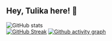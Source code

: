 ## Hey, Tulika here! :wave:
![GitHub stats](https://github-readme-stats.vercel.app/api?username=tulika-intel&theme=github_dark&count_private=true&show_icons=true)   
[![GitHub Streak](https://streak-stats.demolab.com?user=tulika-intel&theme=github-dark-blue)](https://git.io/streak-stats)
[![Github activity graph](https://activity-graph.herokuapp.com/graph?username=tulika-intel&theme=github-dark)](https://github.com/ashutosh00710/github-readme-activity-graph)
